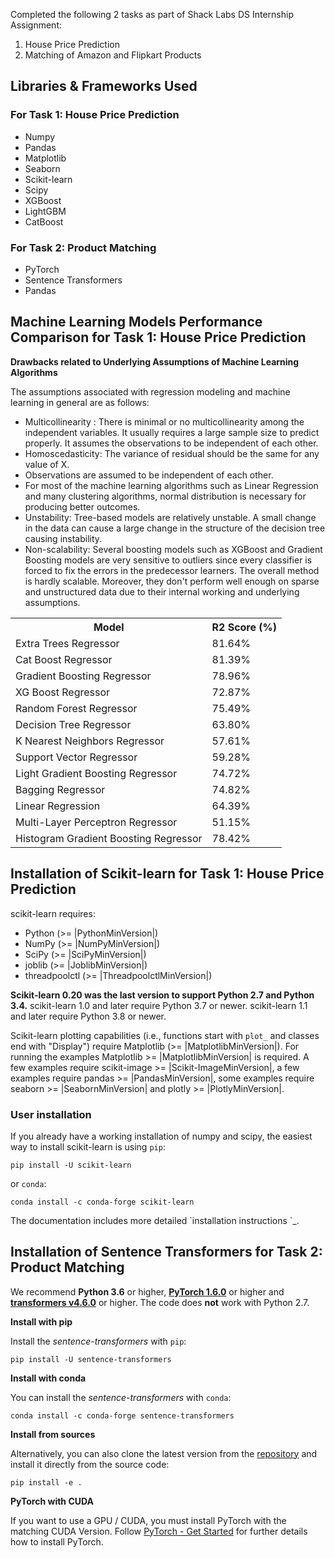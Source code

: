 Completed the following 2 tasks as part of Shack Labs DS Internship Assignment: 

<ol>
  <li>House Price Prediction</li>
  <li>Matching of Amazon and Flipkart Products</li>
</ol>

## Libraries & Frameworks Used

<h3>For Task 1: House Price Prediction</h3>
<ul type='a'>
  <li>Numpy</li>
  <li>Pandas</li>
  <li>Matplotlib</li>
  <li>Seaborn</li>
  <li>Scikit-learn</li>
  <li>Scipy</li>
  <li>XGBoost</li>
  <li>LightGBM</li>
  <li>CatBoost</li>
</ul>

<h3>For Task 2: Product Matching</h3>
<ul type='a'>
  <li>PyTorch</li>
  <li>Sentence Transformers</li>
  <li>Pandas</li>
</ul>

## Machine Learning Models Performance Comparison for Task 1: House Price Prediction

**Drawbacks related to Underlying Assumptions of Machine Learning Algorithms**

The assumptions associated with regression modeling and machine learning in general are as follows:

<ul>
  <li>Multicollinearity : There is minimal or no multicollinearity among the independent variables. It usually requires a large sample size to predict properly. It assumes the observations to be independent of each other.</li>
  <li>Homoscedasticity: The variance of residual should be the same for any value of X.</li>
  <li>Observations are assumed to be independent of each other.</li>
  <li>For most of the machine learning algorithms such as Linear Regression and many clustering algorithms, normal distribution is necessary for producing better outcomes.</li>
  <li>Unstability: Tree-based models are relatively unstable. A small change in the data can cause a large change in the structure of the decision tree causing instability.</li>
  <li>Non-scalability: Several boosting models such as XGBoost and Gradient Boosting models are very sensitive to outliers since every classifier is forced to fix the errors in the predecessor learners. The overall method is hardly scalable. Moreover, they don't perform well enough on sparse and unstructured data due to their internal working and underlying assumptions.</li>
</ul>

<table>
  <tr>
    <th>Model</th>
    <th>R2 Score (%)</th>
  </tr>
  <tr>
    <td>Extra Trees Regressor</td>
    <td>81.64%</td>
  </tr>
  <tr>
    <td>Cat Boost Regressor</td>
    <td>81.39%</td>
  </tr>
  <tr>
    <td>Gradient Boosting Regressor</td>
    <td>78.96%</td>
  </tr>
  <tr>
    <td>XG Boost Regressor</td>
    <td>72.87%</td>
  </tr>
  <tr>
    <td>Random Forest Regressor</td>
    <td>75.49%</td>
  </tr>
  <tr>
    <td>Decision Tree Regressor</td>
    <td>63.80%</td>
  </tr>
  <tr>
    <td>K Nearest Neighbors Regressor</td>
    <td>57.61%</td>
  </tr>
  <tr>
    <td>Support Vector Regressor</td>
    <td>59.28%</td>
  </tr>
  <tr>
    <td>Light Gradient Boosting Regressor</td>
    <td>74.72%</td>
  </tr>
  <tr>
    <td>Bagging Regressor</td>
    <td>74.82%</td>
  </tr>
  <tr>
    <td>Linear Regression</td>
    <td>64.39%</td>
  </tr>
  <tr>
    <td>Multi-Layer Perceptron Regressor</td>
    <td>51.15%</td>
  </tr>
  <tr>
    <td>Histogram Gradient Boosting Regressor</td>
    <td>78.42%</td>
  </tr>
</table>

Installation of Scikit-learn for Task 1: House Price Prediction
------------

scikit-learn requires:

- Python (>= |PythonMinVersion|)
- NumPy (>= |NumPyMinVersion|)
- SciPy (>= |SciPyMinVersion|)
- joblib (>= |JoblibMinVersion|)
- threadpoolctl (>= |ThreadpoolctlMinVersion|)

**Scikit-learn 0.20 was the last version to support Python 2.7 and Python 3.4.**
scikit-learn 1.0 and later require Python 3.7 or newer.
scikit-learn 1.1 and later require Python 3.8 or newer.

Scikit-learn plotting capabilities (i.e., functions start with ``plot_`` and
classes end with "Display") require Matplotlib (>= |MatplotlibMinVersion|).
For running the examples Matplotlib >= |MatplotlibMinVersion| is required.
A few examples require scikit-image >= |Scikit-ImageMinVersion|, a few examples
require pandas >= |PandasMinVersion|, some examples require seaborn >=
|SeabornMinVersion| and plotly >= |PlotlyMinVersion|.

### User installation

If you already have a working installation of numpy and scipy,
the easiest way to install scikit-learn is using `pip`:

    pip install -U scikit-learn

or `conda`:

    conda install -c conda-forge scikit-learn

<p>The documentation includes more detailed `installation instructions <https://scikit-learn.org/stable/install.html>`_.</p>

## Installation of Sentence Transformers for Task 2: Product Matching

We recommend **Python 3.6** or higher, **[PyTorch 1.6.0](https://pytorch.org/get-started/locally/)** or higher and **[transformers v4.6.0](https://github.com/huggingface/transformers)** or higher. The code does **not** work with Python 2.7.

**Install with pip**

Install the *sentence-transformers* with `pip`:

```
pip install -U sentence-transformers
```

**Install with conda**

You can install the *sentence-transformers* with `conda`:

```
conda install -c conda-forge sentence-transformers
```

**Install from sources**

Alternatively, you can also clone the latest version from the [repository](https://github.com/UKPLab/sentence-transformers) and install it directly from the source code:

````
pip install -e .
```` 

**PyTorch with CUDA**

If you want to use a GPU / CUDA, you must install PyTorch with the matching CUDA Version. Follow
[PyTorch - Get Started](https://pytorch.org/get-started/locally/) for further details how to install PyTorch.

  
 
